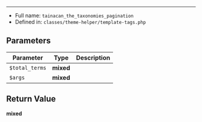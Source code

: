 
***

* Full name: `tainacan_the_taxonomies_pagination`
* Defined in: `classes/theme-helper/template-tags.php`

## Parameters

| Parameter      | Type      | Description |
|----------------|-----------|-------------|
| `$total_terms` | **mixed** |             |
| `$args`        | **mixed** |             |

## Return Value

**mixed**
